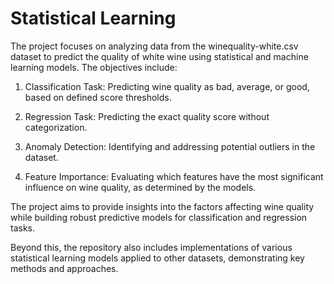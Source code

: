# Statistical Learning

The project focuses on analyzing data from the winequality-white.csv dataset to predict the quality of white wine using statistical and machine learning models. The objectives include:

1. Classification Task: Predicting wine quality as bad, average, or good, based on defined score thresholds.
   
2. Regression Task: Predicting the exact quality score without categorization.
  
3. Anomaly Detection: Identifying and addressing potential outliers in the dataset.
   
4. Feature Importance: Evaluating which features have the most significant influence on wine quality, as determined by the models.
   
The project aims to provide insights into the factors affecting wine quality while building robust predictive models for classification and regression tasks.

Beyond this, the repository also includes implementations of various statistical learning models applied to other datasets, demonstrating key methods and approaches.
